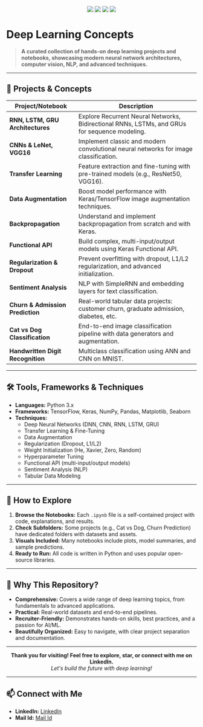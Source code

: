 
<p align="center">
	<img src="https://img.shields.io/badge/Deep%20Learning-Powered-blueviolet?style=for-the-badge&logo=tensorflow" />
	<img src="https://img.shields.io/badge/Python-3.8+-blue?style=for-the-badge&logo=python" />
	<img src="https://img.shields.io/badge/Keras-API-orange?style=for-the-badge&logo=keras" />
	<img src="https://img.shields.io/badge/TensorFlow-2.x-orange?style=for-the-badge&logo=tensorflow" />
</p>

# Deep Learning Concepts

> **A curated collection of hands-on deep learning projects and notebooks, showcasing modern neural network architectures, computer vision, NLP, and advanced techniques.**

---

## 🚀 Projects & Concepts

| Project/Notebook | Description |
|------------------|-------------|
| **RNN, LSTM, GRU Architectures** | Explore Recurrent Neural Networks, Bidirectional RNNs, LSTMs, and GRUs for sequence modeling. |
| **CNNs & LeNet, VGG16** | Implement classic and modern convolutional neural networks for image classification. |
| **Transfer Learning** | Feature extraction and fine-tuning with pre-trained models (e.g., ResNet50, VGG16). |
| **Data Augmentation** | Boost model performance with Keras/TensorFlow image augmentation techniques. |
| **Backpropagation** | Understand and implement backpropagation from scratch and with Keras. |
| **Functional API** | Build complex, multi-input/output models using Keras Functional API. |
| **Regularization & Dropout** | Prevent overfitting with dropout, L1/L2 regularization, and advanced initialization. |
| **Sentiment Analysis** | NLP with SimpleRNN and embedding layers for text classification. |
| **Churn & Admission Prediction** | Real-world tabular data projects: customer churn, graduate admission, diabetes, etc. |
| **Cat vs Dog Classification** | End-to-end image classification pipeline with data generators and augmentation. |
| **Handwritten Digit Recognition** | Multiclass classification using ANN and CNN on MNIST. |

---

## 🛠️ Tools, Frameworks & Techniques

- **Languages:** Python 3.x
- **Frameworks:** TensorFlow, Keras, NumPy, Pandas, Matplotlib, Seaborn
- **Techniques:**
	- Deep Neural Networks (DNN, CNN, RNN, LSTM, GRU)
	- Transfer Learning & Fine-Tuning
	- Data Augmentation
	- Regularization (Dropout, L1/L2)
	- Weight Initialization (He, Xavier, Zero, Random)
	- Hyperparameter Tuning
	- Functional API (multi-input/output models)
	- Sentiment Analysis (NLP)
	- Tabular Data Modeling

---

## 📂 How to Explore

1. **Browse the Notebooks:** Each `.ipynb` file is a self-contained project with code, explanations, and results.
2. **Check Subfolders:** Some projects (e.g., Cat vs Dog, Churn Prediction) have dedicated folders with datasets and assets.
3. **Visuals Included:** Many notebooks include plots, model summaries, and sample predictions.
4. **Ready to Run:** All code is written in Python and uses popular open-source libraries.

---

## 🌟 Why This Repository?

- **Comprehensive:** Covers a wide range of deep learning topics, from fundamentals to advanced applications.
- **Practical:** Real-world datasets and end-to-end pipelines.
- **Recruiter-Friendly:** Demonstrates hands-on skills, best practices, and a passion for AI/ML.
- **Beautifully Organized:** Easy to navigate, with clear project separation and documentation.

---

<p align="center">
	<b>Thank you for visiting! Feel free to explore, star, or connect with me on LinkedIn.</b><br>
	<i>Let's build the future with deep learning!</i>
</p>

---

## 📫 Connect with Me

- **LinkedIn:** [LinkedIn](https://www.linkedin.com/in/sk-mahiduzzaman)
- **Mail Id:** [Mail Id](mailto:mohiduz03@gmail.com)


